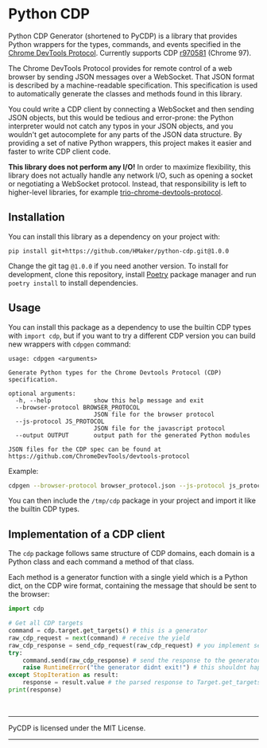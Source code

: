 # Python CDP
Python CDP Generator (shortened to PyCDP) is a library that provides
Python wrappers for the types, commands, and events specified in the [Chrome
DevTools Protocol][1]. Currently supports CDP [r970581][2] (Chrome 97).

The Chrome DevTools Protocol provides for remote control of a web browser by
sending JSON messages over a WebSocket. That JSON format is described by a
machine-readable specification. This specification is used to automatically
generate the classes and methods found in this library.

You could write a CDP client by connecting a WebSocket and then sending JSON
objects, but this would be tedious and error-prone: the Python interpreter would
not catch any typos in your JSON objects, and you wouldn't get autocomplete for
any parts of the JSON data structure. By providing a set of native Python
wrappers, this project makes it easier and faster to write CDP client code.

**This library does not perform any I/O!** In order to maximize
flexibility, this library does not actually handle any network I/O, such as
opening a socket or negotiating a WebSocket protocol. Instead, that
responsibility is left to higher-level libraries, for example
[trio-chrome-devtools-protocol][4].

## Installation
You can install this library as a dependency on your project with:
```
pip install git+https://github.com/HMaker/python-cdp.git@1.0.0
```
Change the git tag `@1.0.0` if you need another version. To install for development, clone this
repository, install [Poetry][5] package manager and run `poetry install` to install dependencies.

## Usage
You can install this package as a dependency to use the builtin CDP types with `import cdp`, but if you want to try a different CDP version you can build new wrappers with `cdpgen` command:
```
usage: cdpgen <arguments>

Generate Python types for the Chrome Devtools Protocol (CDP) specification.

optional arguments:
  -h, --help            show this help message and exit
  --browser-protocol BROWSER_PROTOCOL
                        JSON file for the browser protocol
  --js-protocol JS_PROTOCOL
                        JSON file for the javascript protocol
  --output OUTPUT       output path for the generated Python modules

JSON files for the CDP spec can be found at https://github.com/ChromeDevTools/devtools-protocol
```
Example:
```sh
cdpgen --browser-protocol browser_protocol.json --js-protocol js_protocol.json --output /tmp/cdp
```
You can then include the `/tmp/cdp` package in your project and import it like the builtin CDP types.

## Implementation of a CDP client
The `cdp` package follows same structure of CDP domains, each domain is a Python class and each command
a method of that class.

Each method is a generator function with a single yield which is a Python dict, on the CDP wire format,
containing the message that should be sent to the browser:
```python
import cdp

# Get all CDP targets
command = cdp.target.get_targets() # this is a generator
raw_cdp_request = next(command) # receive the yield
raw_cdp_response = send_cdp_request(raw_cdp_request) # you implement send_cdp_request, raw_cdp_request is the JSON object that should be sent to browser
try:
    command.send(raw_cdp_response) # send the response to the generator where raw_cdp_response is the JSON object received from browser, it will raise StopIteration
    raise RuntimeError("the generator didnt exit!") # this shouldnt happen
except StopIteration as result:
    response = result.value # the parsed response to Target.get_targets() command
print(response)
```

<br>
<hr>
PyCDP is licensed under the MIT License.
<hr>

[1]: https://github.com/ChromeDevTools/devtools-protocol/
[2]: https://github.com/HyperionGray/python-chrome-devtools-protocol
[3]: https://github.com/ChromeDevTools/devtools-protocol/tree/1b1e643d77dacc9568b5acc1efdeaec19c048a27
[4]: https://github.com/hyperiongray/trio-chrome-devtools-protocol
[5]: https://python-poetry.org/docs/
